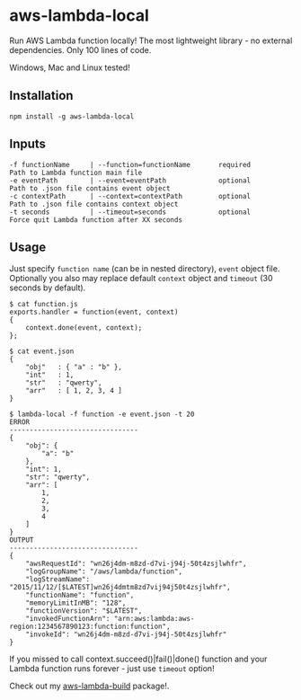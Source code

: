 # aws-lambda-local
Run AWS Lambda function locally! The most lightweight library - no external dependencies. Only 100 lines of code.

Windows, Mac and Linux tested!

## Installation
`npm install -g aws-lambda-local`

## Inputs
```
-f functionName     | --function=functionName       required       Path to Lambda function main file
-e eventPath        | --event=eventPath             optional       Path to .json file contains event object
-c contextPath      | --context=contextPath         optional       Path to .json file contains context object
-t seconds          | --timeout=seconds             optional       Force quit Lambda function after XX seconds
```

## Usage
Just specify `function name` (can be in nested directory), `event` object file.
Optionally you also may replace default `context` object and `timeout` (30 seconds by default).
```
$ cat function.js
exports.handler = function(event, context)
{
    context.done(event, context);
};

$ cat event.json
{
    "obj"   : { "a" : "b" },
    "int"   : 1,
    "str"   : "qwerty",
    "arr"   : [ 1, 2, 3, 4 ]
}

$ lambda-local -f function -e event.json -t 20
ERROR
--------------------------------
{
    "obj": {
        "a": "b"
    },
    "int": 1,
    "str": "qwerty",
    "arr": [
        1,
        2,
        3,
        4
    ]
}
OUTPUT
--------------------------------
{
    "awsRequestId": "wn26j4dm-m8zd-d7vi-j94j-50t4zsjlwhfr",
    "logGroupName": "/aws/lambda/function",
    "logStreamName": "2015/11/12/[$LATEST]wn26j4dmtm8zd7vij94j50t4zsjlwhfr",
    "functionName": "function",
    "memoryLimitInMB": "128",
    "functionVersion": "$LATEST",
    "invokedFunctionArn": "arn:aws:lambda:aws-region:1234567890123:function:function",
    "invokeId": "wn26j4dm-m8zd-d7vi-j94j-50t4zsjlwhfr"
}
```

If you missed to call context.succeed()|fail()|done() function and your Lambda function runs forever - just use `timeout` option!

Check out my [aws-lambda-build](https://www.npmjs.com/package/aws-lambda-build "aws-lambda-build") package!.
